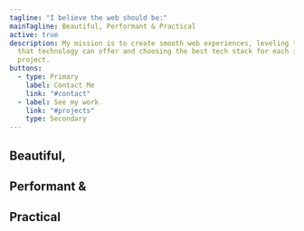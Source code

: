 ```yaml
---
tagline: "I believe the web should be:"
mainTagline: Beautiful, Performant & Practical
active: true
description: My mission is to create smooth web experiences, leveling the best
  that technology can offer and choosing the best tech stack for each individual
  project.
buttons:
  - type: Primary
    label: Contact Me
    link: "#contact"
  - label: See my work
    link: "#projects"
    type: Secondary
---
```

## Beautiful, 

## Performant & 

## Practical